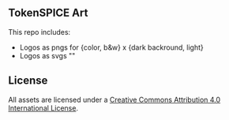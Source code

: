 ## TokenSPICE Art

This repo includes:
- Logos as pngs for {color, b&w} x {dark backround, light} 
- Logos as svgs ""

## License

All assets are licensed under a [Creative Commons Attribution 4.0 International License](http://creativecommons.org/licenses/by/4.0/).
